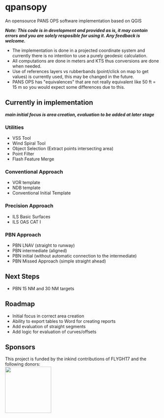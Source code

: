# qpansopy
An opensource PANS OPS software implementation based on QGIS

***Note: This code is in development and provided as is, it may contain errors and you are solely resposible for using it. Any feedback is welcome.***

* The implementation is done in a projected coordinate system and currently there is no intention to use a purely geodesic calculation.  
* All computations are done in meters and KTS thus conversions are done when needed.
* Use of references layers vs rubberbands (point/click on map to get values) is currently used, this may be changed in the future.
* PANS OPS has "equivalences" that are not really equivalent like 50 ft = 15 m so you would expect some differences due to this.

## Currently in implementation
***main initial focus is area creation, evaluation to be added at later stage***

### Utilities 
- VSS Tool
- Wind Spiral Tool
- Object Selection (Extract points intersecting area)
- Point Filter
- Flash Feature Merge
### Conventional Approach
- VOR template
- NDB template
- Conventional Initial Template
### Precision Approach
- ILS Basic Surfaces
- ILS OAS CAT I
### PBN Approach
- PBN LNAV (straight to runway)
- PBN intermediate (aligned)
- PBN initial (without automatic connection to the intermediate)
- PBN Missed Approach (simple straight ahead)
## Next Steps 
- PBN 15 NM and 30 NM targets

## Roadmap
- Initial focus in correct area creation
- Ability to export tables to Word for creating reports
- Add evaluation of straight segments
- Add logic for evaluation of curves/offsets

## Sponsors
This project is funded by the inkind contributions of FLYGHT7 and the following donors:  
<img src="https://github.com/user-attachments/assets/91fcad9c-cc35-48c0-b333-a2fb7f39bd10" width="150" height="150">

